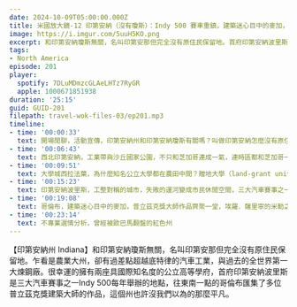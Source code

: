 ```yaml
---
date: 2024-10-09T05:00:00.000Z
title: 米國放大鏡-12 印第安納（沒有瓊斯）：Indy 500 賽車重鎮，建築迷心目中的麥加，為什麼美國喜歡把大學開在農田裡？ (ep.201)
image: https://i.imgur.com/5uuH5KO.png
excerpt: 和印第安納瓊斯無關，名叫印第安那但完全沒有原住民保留地。首府印第安納波里斯是三大汽車賽事之一Indy 500每年舉辦的地點，往東南一點的哥倫布匯集了多位普立茲克獎建築大師的作品，這個州也許沒我們以為的那麼平凡。
tags:
- North America
episode: 201
player:
  spotify: 7DLuMDmzcGLAeLHTz7RyGR
  apple: 1000671851938
duration: '25:15'
guid: GUID-201
filepath: travel-wok-files-03/ep201.mp3
timeline:
- time: '00:00:33'
  text: 開場閒聊，活動宣傳，印第安納州和印第安納瓊斯有關嗎？叫做印第安納怎麼沒有原住民？
- time: '00:06:43'
  text: 西北印第安納，工業帶與沙丘國家公園，不只和芝加哥連成一氣，連時區都和芝加哥一樣？
- time: '00:09:51'
  text: 大學城西拉法葉，為什麼知名公立大學都在農田中間？贈地大學（land-grant university）的誕生背景
- time: '00:15:23'
  text: 印第安納波里斯，工整對稱的城市，失敗的運河變成市民休閒空間，三大汽車賽事之一「Indy 500」就在這裡
- time: '00:19:08'
  text: 哥倫布，建築迷心目中的麥加，普立茲克獎大師作品齊聚一堂，埃羅．薩里寧的米勒之家（Miller House）
- time: '00:23:14'
  text: 不專業選情分析，曾經被歐巴馬翻盤的紅色州
---
```

【印第安納州 Indiana】和印第安納瓊斯無關，名叫印第安那但完全沒有原住民保留地。乍看是農業大州，卻有過差點超越底特律的汽車工業，與過去的全世界第一大煉鋼廠。很幸運的擁有兩座具國際知名度的公立高等學府，首府印第安納波里斯是三大汽車賽事之一Indy 500每年舉辦的地點，往東南一點的哥倫布匯集了多位普立茲克獎建築大師的作品，這個州也許沒我們以為的那麼平凡。
